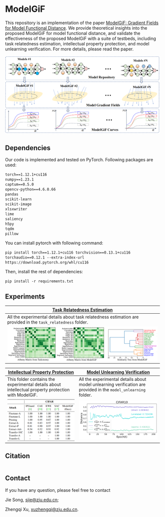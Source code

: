 # ModelGiF

This repository is an implementation of the paper [ModelGiF: Gradient Fields for Model Functional Distance]().  We provide theoretical insights into the proposed ModelGiF for model functional distance, and validate the effectiveness of the proposed ModelGiF with a suite of testbeds, including task relatedness estimation, intellectual property protection, and model unlearning verification. For more details, please read the paper.

![image-20230807180641610](assets/README/image-20230807180641610.png)

## Dependencies

Our code is implemented and tested on PyTorch. Following packages are used:

```
torch==1.12.1+cu116
numpy==1.23.1
captum==0.5.0
opencv-python==4.6.0.66
pandas
scikit-learn
scikit-image
xlsxwriter
lime
saliency
h5py
tqdm
pillow
```

You can install pytorch with following command:

```shell
pip install torch==1.12.1+cu116 torchvision==0.13.1+cu116 torchaudio==0.12.1 --extra-index-url https://download.pytorch.org/whl/cu116
```

Then, install the rest of dependencies:

```shell
pip install -r requirements.txt
```

## Experiments

| [Task Relatedness Estimation](task_relatedness)              |
| ------------------------------------------------------------ |
| All the experimental details about task relatedness estimation are provided in the `task_relatedness` folder. |
| ![image-20230808004810408](task_relatedness/assets/README/image-20230808004810408.png) |

| [Intellectual Property Protection](intellectual_property_protection) | [Model Unlearning Verification](model_unlearning)            |
| ------------------------------------------------------------ | ------------------------------------------------------------ |
| This folder contains the experimental details about intellectual property protection with ModelGiF. | All the experimental details about model unlearning verification are provided in the `model_unlearning` folder. |
| ![image-20230808162405026](assets/README/image-20230808162405026.png) | ![image-20230808162530234](assets/README/image-20230808162530234.png) |

## Citation

```
```

## Contact

If you have any question, please feel free to contact

Jie Song, [sjie@zju.edu.cn](mailto:sjie@zju.edu.cn);

Zhengqi Xu, [xuzhengqi@zju.edu.cn](mailto:chenyix@zju.edu.cn).
